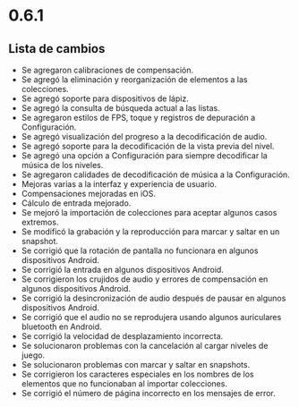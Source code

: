 # 0.6.1

## Lista de cambios

- Se agregaron calibraciones de compensación.
- Se agregó la eliminación y reorganización de elementos a las colecciones.
- Se agregó soporte para dispositivos de lápiz.
- Se agregó la consulta de búsqueda actual a las listas.
- Se agregaron estilos de FPS, toque y registros de depuración a Configuración.
- Se agregó visualización del progreso a la decodificación de audio.
- Se agregó soporte para la decodificación de la vista previa del nivel.
- Se agregó una opción a Configuración para siempre decodificar la música de los niveles.
- Se agregaron calidades de decodificación de música a la Configuración.
- Mejoras varias a la interfaz y experiencia de usuario.
- Compensaciones mejoradas en iOS.
- Cálculo de entrada mejorado.
- Se mejoró la importación de colecciones para aceptar algunos casos extremos.
- Se modificó la grabación y la reproducción para marcar y saltar en un snapshot.
- Se corrigió que la rotación de pantalla no funcionara en algunos dispositivos Android.
- Se corrigió la entrada en algunos dispositivos Android.
- Se corrigieron los crujidos de audio y errores de compensación en algunos dispositivos Android.
- Se corrigió la desincronización de audio después de pausar en algunos dispositivos Android.
- Se corrigió que el audio no se reprodujera usando algunos auriculares bluetooth en Android.
- Se corrigió la velocidad de desplazamiento incorrecta.
- Se solucionaron problemas con la cancelación al cargar niveles de juego.
- Se solucionaron problemas con marcar y saltar en snapshots.
- Se corrigieron los caracteres especiales en los nombres de los elementos que no funcionaban al importar colecciones.
- Se corrigió el número de página incorrecto en los mensajes de error.

